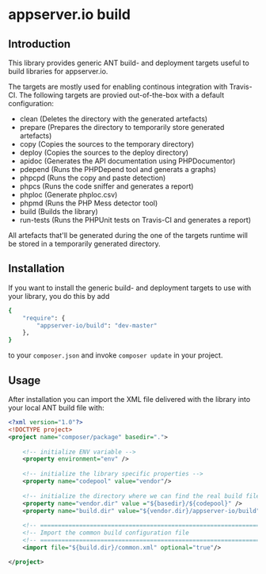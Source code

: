 # appserver.io build

## Introduction

This library provides generic ANT build- and deployment targets useful to build libraries for appserver.io.

The targets are mostly used for enabling continous integration with Travis-CI. The following targets are
provied out-of-the-box with a default configuration:

* clean (Deletes the directory with the generated artefacts)
* prepare (Prepares the directory to temporarily store generated artefacts)
* copy (Copies the sources to the temporary directory)
* deploy (Copies the sources to the deploy directory)
* apidoc (Generates the API documentation using PHPDocumentor)
* pdepend (Runs the PHPDepend tool and generats a graphs)
* phpcpd (Runs the copy and paste detection)
* phpcs (Runs the code sniffer and generates a report)
* phploc (Generate phploc.csv)
* phpmd (Runs the PHP Mess detector tool)
* build (Builds the library)
* run-tests (Runs the PHPUnit tests on Travis-CI and generates a report)

All artefacts that'll be generated during the one of the targets runtime will be stored in a temporarily
generated directory.

## Installation

If you want to install the generic build- and deployment targets to use with your library, you do this by add

```sh
{
    "require": {
        "appserver-io/build": "dev-master"
    },
}
```

to your ```composer.json``` and invoke ```composer update``` in your project.

## Usage

After installation you can import the XML file delivered with the library into your local ANT build file with:

```xml
<?xml version="1.0"?>
<!DOCTYPE project>
<project name="composer/package" basedir=".">
    
    <!-- initialize ENV variable -->
    <property environment="env" />
    
    <!-- initialize the library specific properties -->
    <property name="codepool" value="vendor"/>
    
    <!-- initialize the directory where we can find the real build files -->
    <property name="vendor.dir" value ="${basedir}/${codepool}" />
    <property name="build.dir" value="${vendor.dir}/appserver-io/build" />
    
    <!-- ==================================================================== -->
    <!-- Import the common build configuration file                           -->
    <!-- ==================================================================== -->
    <import file="${build.dir}/common.xml" optional="true"/>

</project>
```